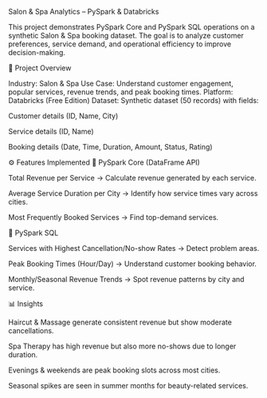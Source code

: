 Salon & Spa Analytics – PySpark & Databricks

This project demonstrates PySpark Core and PySpark SQL operations on a synthetic Salon & Spa booking dataset. The goal is to analyze customer preferences, service demand, and operational efficiency to improve decision-making.

📌 Project Overview

Industry: Salon & Spa
Use Case: Understand customer engagement, popular services, revenue trends, and peak booking times.
Platform: Databricks (Free Edition)
Dataset: Synthetic dataset (50 records) with fields:

Customer details (ID, Name, City)

Service details (ID, Name)

Booking details (Date, Time, Duration, Amount, Status, Rating)

⚙️ Features Implemented
🔹 PySpark Core (DataFrame API)

Total Revenue per Service → Calculate revenue generated by each service.

Average Service Duration per City → Identify how service times vary across cities.

Most Frequently Booked Services → Find top-demand services.

🔹 PySpark SQL

Services with Highest Cancellation/No-show Rates → Detect problem areas.

Peak Booking Times (Hour/Day) → Understand customer booking behavior.

Monthly/Seasonal Revenue Trends → Spot revenue patterns by city and service.

📊 Insights

Haircut & Massage generate consistent revenue but show moderate cancellations.

Spa Therapy has high revenue but also more no-shows due to longer duration.

Evenings & weekends are peak booking slots across most cities.

Seasonal spikes are seen in summer months for beauty-related services.
